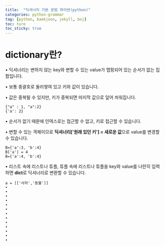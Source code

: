```yaml
---
title:  "딕셔너리 기본 문법 파이썬(python)"
categories: python-grammar
tag: [python, baekjoon, jekyll, boj]
toc: ture
toc_sticky: true
---
```

# dictionary란?
• 딕셔너리는 변하지 않는 key와 변할 수 있는 value가 맵핑되어 있는 순서가 없는 집합입니다.  


• 보통 중괄호로 둘러쌓여 있고 키와 값이 있습니다.  


• 값은 중복될 수 있지만, 키가 중복되면 마지막 값으로 덮어 씌워집니다.
```
{"a" : 1, "a":2}
{'a': 2}
```
• 순서가 없기 때문에 인덱스로는 접근할 수 없고, 키로 접근할 수 있습니다.  


• 변할 수 있는 객체이므로 **딕셔너리['원래 있던 키'] = 새로운 값**으로 value를 변경할 수 있습니다.
```
B={'a':3, 'b':4}
B['a'] = 4
B={'a':4, 'b':4}
```
• 리스트 속에 리스트나 튜플, 튜플 속에 리스트나 튜플을 key와 value를 나란히 입력하면 **dict**로 딕셔너리로 변환할 수 있습니다.
```
a = [['사자','동물']]
•
•
•
•
•
•
•
•
•
•
•
•
•